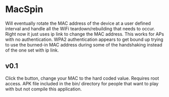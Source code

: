 # MacSpin

Will eventually rotate the MAC address of the device at a user defined interval and handle all the WiFi teardown/rebuilding that needs to occur. Right now it just uses ip link to change the MAC address. This works for APs with no authentication. WPA2 authentication appears to get bound up trying to use the burned-in MAC address during some of the handshaking instead of the one set with ip link.

## v0.1
Click the button, change your MAC to the hard coded value. Requires root access.  APK file included in the bin/ directory for people that want to play with but not compile this application.